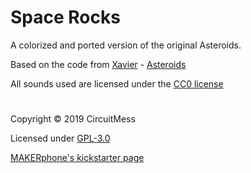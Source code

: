 # Space Rocks
A colorized and ported version of the original Asteroids.

Based on the code from [Xavier](https://github.com/CDRXavier) - [Asteroids](https://github.com/CDRXavier/ASTEROID/tree/master) 

All sounds used are licensed under the [CC0 license](https://creativecommons.org/share-your-work/public-domain/cc0/)
#

Copyright © 2019 CircuitMess

Licensed under [GPL-3.0](https://www.gnu.org/licenses/gpl-3.0.html)

[MAKERphone's kickstarter page](https://www.kickstarter.com/projects/albertgajsak/makerphone-an-educational-diy-mobile-phone/updates)
